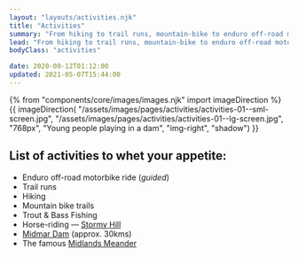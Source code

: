 ```yaml
---
layout: "layouts/activities.njk"
title: "Activities"
summary: "From hiking to trail runs, mountain-bike to enduro off-road motorbike rides, trout and bass fishing to horse-rides – whatever your outdoor fancy, there are plenty of activities on offer for you to enjoy in our beautiful surrounding area."
lead: "From hiking to trail runs, mountain-bike to enduro off-road motorbike rides, trout and bass fishing to horse-rides – whatever your outdoor fancy, there are plenty of activities on offer for you to enjoy in our beautiful surrounding area."
bodyClass: "activities"

date: 2020-09-12T01:12:00
updated: 2021-05-07T15:44:00
---
```


{% from "components/core/images/images.njk" import imageDirection %}
{{ imageDirection(
  "/assets/images/pages/activities/activities-01--sml-screen.jpg",
  "/assets/images/pages/activities/activities-01--lg-screen.jpg",
  "768px",
  "Young people playing in a dam",
  "img-right",
  "shadow")
}}

## List of activities to whet your appetite:

* Enduro off-road motorbike ride (*guided*)
* Trail runs
* Hiking
* Mountain bike trails
* Trout & Bass Fishing
* Horse-riding &mdash; [Stormy Hill][1]
* [Midmar Dam][2] (approx. 30kms)
* The famous [Midlands Meander][3]

[1]: http://www.stormyhill.co.za/
[2]: http://www.sa-venues.com/game-reserves/kzn_midmar-dam.htm
[3]: http://www.midlandsmeander.co.za/
